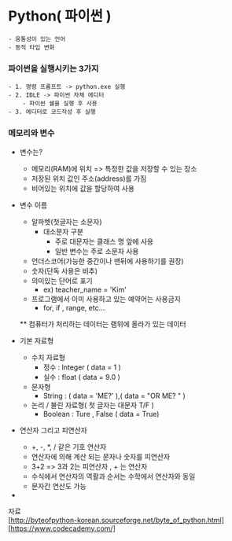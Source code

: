 # Python( 파이썬 )     

    - 융통성이 있는 언어      
    - 동적 타입 변화      
### 파이썬을 실행시키는 3가지      

    - 1. 명령 프롬프트 -> python.exe 실행      
    - 2. IDLE -> 파이썬 자체 에디터      
        - 파이썬 쉘을 실행 후 사용      
    - 3. 에디터로 코드작성 후 실행     
    
### 메모리와 변수 

- 변수는?     
    - 메모리(RAM)에 위치 => 특정한 값을 저장할 수 있는 장소    
    - 저장된 위치 값인 주소(address)를 가짐      
    - 비어있는 위치에 값을 할당하여 사용      
    
- 변수 이름     
    - 알파벳(첫글자는 소문자)    
        - 대소문자 구분     
            - 주로 대문자는 클래스 명 앞에 사용    
            - 일반 변수는 주로 소문자 사용     
    - 언더스코어(가능한 중간이나 맨뒤에 사용하기를 권장)    
    - 숫자(단독 사용은 비추)     
    - 의미있는 단어로 표기     
        - ex) teacher_name = 'Kim'    
    - 프로그램에서 이미 사용하고 있는 예약어는 사용금지    
        -  for, if , range, etc...     
     
    \*\* 컴퓨터가 처리하는 데이터는 램위에 올라가 있는 데이터      
    
- 기본 자료형      
    - 수치 자료형      
        - 정수 : lnteger ( data = 1 )     
        - 실수 : float ( data = 9.0 )     
    - 문자형      
        - String : ( data = 'ME?' ),(  data = "OR ME? " )    
    - 논리 / 불린 자료형( 첫 글자는 대문자 T/F )    
        - Boolean : Ture , False ( data = True)    

- 연산자 그리고 피연산자    
    - +, -, \*, / 같은 기호 연산자    
    - 연산자에 의해 계산 되는 문자나 숫자를 피연산자    
    - 3+2 =>  3과 2는 피연산자 , + 는 연산자    
    - 수식에서 연산자의 역활과 순서는 수학에서 연산자와 동일     
    - 문자간 연산도 가능     
    
-     
    
    
    
자료      
[http://byteofpython-korean.sourceforge.net/byte_of_python.html]
[https://www.codecademy.com/]